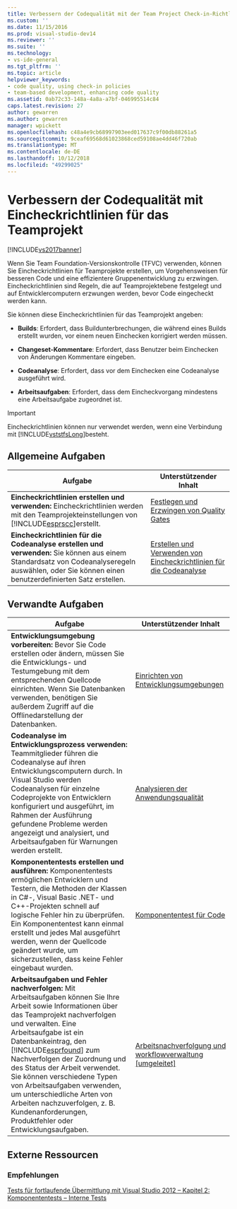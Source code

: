 ```yaml
---
title: Verbessern der Codequalität mit der Team Project Check-in-Richtlinien | Microsoft-Dokumentation
ms.custom: ''
ms.date: 11/15/2016
ms.prod: visual-studio-dev14
ms.reviewer: ''
ms.suite: ''
ms.technology:
- vs-ide-general
ms.tgt_pltfrm: ''
ms.topic: article
helpviewer_keywords:
- code quality, using check-in policies
- team-based development, enhancing code quality
ms.assetid: 0ab72c33-148a-4a8a-a7bf-046995514c84
caps.latest.revision: 27
author: gewarren
ms.author: gewarren
manager: wpickett
ms.openlocfilehash: c48a4e9cb68997903eed017637c9f00db88261a5
ms.sourcegitcommit: 9ceaf69568d61023868ced59108ae4dd46f720ab
ms.translationtype: MT
ms.contentlocale: de-DE
ms.lasthandoff: 10/12/2018
ms.locfileid: "49299025"
---
```

# <a name="enhancing-code-quality-with-team-project-check-in-policies"></a>Verbessern der Codequalität mit Eincheckrichtlinien für das Teamprojekt
[!INCLUDE[vs2017banner](../includes/vs2017banner.md)]

Wenn Sie Team Foundation-Versionskontrolle (TFVC) verwenden, können Sie Eincheckrichtlinien für Teamprojekte erstellen, um Vorgehensweisen für besseren Code und eine effizientere Gruppenentwicklung zu erzwingen. Eincheckrichtlinien sind Regeln, die auf Teamprojektebene festgelegt und auf Entwicklercomputern erzwungen werden, bevor Code eingecheckt werden kann.  
  
 Sie können diese Eincheckrichtlinien für das Teamprojekt angeben:  
  
-   **Builds**: Erfordert, dass Buildunterbrechungen, die während eines Builds erstellt wurden, vor einem neuen Einchecken korrigiert werden müssen.  
  
-   **Changeset-Kommentare**: Erfordert, dass Benutzer beim Einchecken von Änderungen Kommentare eingeben.  
  
-   **Codeanalyse**: Erfordert, dass vor dem Einchecken eine Codeanalyse ausgeführt wird.  
  
-   **Arbeitsaufgaben**: Erfordert, dass dem Eincheckvorgang mindestens eine Arbeitsaufgabe zugeordnet ist.  
  
> [!IMPORTANT]
>  Eincheckrichtlinien können nur verwendet werden, wenn eine Verbindung mit [!INCLUDE[vststfsLong](../includes/vststfslong-md.md)]besteht.  
  
## <a name="common-tasks"></a>Allgemeine Aufgaben  
  
|Aufgabe|Unterstützender Inhalt|  
|----------|------------------------|  
|**Eincheckrichtlinien erstellen und verwenden:** Eincheckrichtlinien werden mit den Teamprojekteinstellungen von [!INCLUDE[esprscc](../includes/esprscc-md.md)]erstellt.|[Festlegen und Erzwingen von Quality Gates](http://msdn.microsoft.com/library/bdc5666e-6cf0-45b2-a0a1-133c3f61e852)|  
|**Eincheckrichtlinien für die Codeanalyse erstellen und verwenden:** Sie können aus einem Standardsatz von Codeanalyseregeln auswählen, oder Sie können einen benutzerdefinierten Satz erstellen.|[Erstellen und Verwenden von Eincheckrichtlinien für die Codeanalyse](../code-quality/creating-and-using-code-analysis-check-in-policies.md)|  
  
## <a name="related-tasks"></a>Verwandte Aufgaben  
  
|Aufgabe|Unterstützender Inhalt|  
|----------|------------------------|  
|**Entwicklungsumgebung vorbereiten:** Bevor Sie Code erstellen oder ändern, müssen Sie die Entwicklungs- und Testumgebung mit dem entsprechenden Quellcode einrichten. Wenn Sie Datenbanken verwenden, benötigen Sie außerdem Zugriff auf die Offlinedarstellung der Datenbanken.|[Einrichten von Entwicklungsumgebungen](http://msdn.microsoft.com/en-us/7b686610-d379-4ca0-9608-73ef0e576e3a)|  
|**Codeanalyse im Entwicklungsprozess verwenden:** Teammitglieder führen die Codeanalyse auf ihren Entwicklungscomputern durch. In Visual Studio werden Codeanalysen für einzelne Codeprojekte von Entwicklern konfiguriert und ausgeführt, im Rahmen der Ausführung gefundene Probleme werden angezeigt und analysiert, und Arbeitsaufgaben für Warnungen werden erstellt.|[Analysieren der Anwendungsqualität](../code-quality/analyzing-application-quality-by-using-code-analysis-tools.md)|  
|**Komponententests erstellen und ausführen:** Komponententests ermöglichen Entwicklern und Testern, die Methoden der Klassen in C#-, Visual Basic .NET- und C++-Projekten schnell auf logische Fehler hin zu überprüfen. Ein Komponententest kann einmal erstellt und jedes Mal ausgeführt werden, wenn der Quellcode geändert wurde, um sicherzustellen, dass keine Fehler eingebaut wurden.|[Komponententest für Code](../test/unit-test-your-code.md)|  
|**Arbeitsaufgaben und Fehler nachverfolgen:** Mit Arbeitsaufgaben können Sie Ihre Arbeit sowie Informationen über das Teamprojekt nachverfolgen und verwalten. Eine Arbeitsaufgabe ist ein Datenbankeintrag, den [!INCLUDE[esprfound](../includes/esprfound-md.md)] zum Nachverfolgen der Zuordnung und des Status der Arbeit verwendet. Sie können verschiedene Typen von Arbeitsaufgaben verwenden, um unterschiedliche Arten von Arbeiten nachzuverfolgen, z. B. Kundenanforderungen, Produktfehler oder Entwicklungsaufgaben.|[Arbeitsnachverfolgung und workflowverwaltung &#91;umgeleitet&#93;](http://msdn.microsoft.com/en-us/d2d8637d-0ef8-4ca3-874e-a04713344032)|  
  
## <a name="external-resources"></a>Externe Ressourcen  
  
### <a name="guidance"></a>Empfehlungen  
 [Tests für fortlaufende Übermittlung mit Visual Studio 2012 – Kapitel 2: Komponententests – Interne Tests](http://go.microsoft.com/fwlink/?LinkID=255188)



